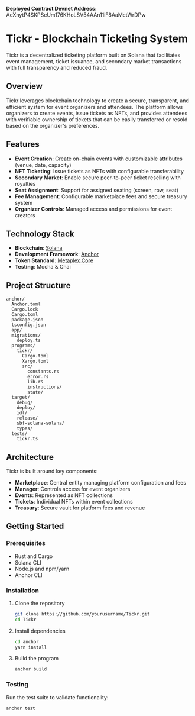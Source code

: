 **Deployed Contract Devnet Address:** AeXnytP4SKPSeUm176KHoLSV54AAn11iF8AaMctWrDPw

# Tickr - Blockchain Ticketing System

Tickr is a decentralized ticketing platform built on Solana that facilitates event management, ticket issuance, and secondary market transactions with full transparency and reduced fraud.

## Overview

Tickr leverages blockchain technology to create a secure, transparent, and efficient system for event organizers and attendees. The platform allows organizers to create events, issue tickets as NFTs, and provides attendees with verifiable ownership of tickets that can be easily transferred or resold based on the organizer's preferences.

## Features

- **Event Creation**: Create on-chain events with customizable attributes (venue, date, capacity)
- **NFT Ticketing**: Issue tickets as NFTs with configurable transferability
- **Secondary Market**: Enable secure peer-to-peer ticket reselling with royalties
- **Seat Assignment**: Support for assigned seating (screen, row, seat)
- **Fee Management**: Configurable marketplace fees and secure treasury system
- **Organizer Controls**: Managed access and permissions for event creators

## Technology Stack

- **Blockchain**: [Solana](https://solana.com)
- **Development Framework**: [Anchor](https://www.anchor-lang.com/)
- **Token Standard**: [Metaplex Core](https://developers.metaplex.com/)
- **Testing**: Mocha & Chai

## Project Structure

```
anchor/
  Anchor.toml
  Cargo.lock
  Cargo.toml
  package.json
  tsconfig.json
  app/
  migrations/
    deploy.ts
  programs/
    tickr/
      Cargo.toml
      Xargo.toml
      src/
        constants.rs
        error.rs
        lib.rs
        instructions/
        state/
  target/
    debug/
    deploy/
    idl/
    release/
    sbf-solana-solana/
    types/
  tests/
    tickr.ts
```

## Architecture

Tickr is built around key components:

- **Marketplace**: Central entity managing platform configuration and fees
- **Manager**: Controls access for event organizers
- **Events**: Represented as NFT collections
- **Tickets**: Individual NFTs within event collections
- **Treasury**: Secure vault for platform fees and revenue

## Getting Started

### Prerequisites

- Rust and Cargo
- Solana CLI
- Node.js and npm/yarn
- Anchor CLI

### Installation

1. Clone the repository

   ```bash
   git clone https://github.com/yourusername/Tickr.git
   cd Tickr
   ```

2. Install dependencies

   ```bash
   cd anchor
   yarn install
   ```

3. Build the program
   ```bash
   anchor build
   ```

### Testing

Run the test suite to validate functionality:

```bash
anchor test
```
